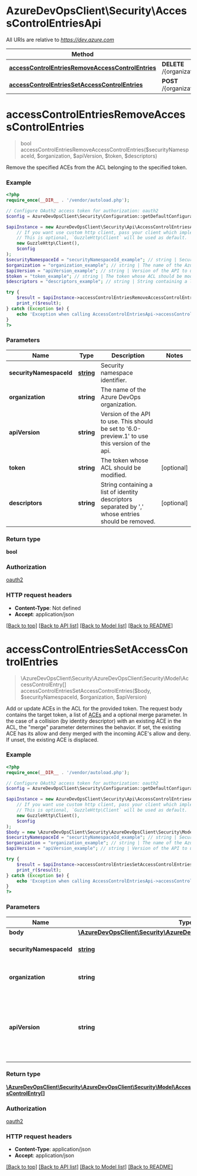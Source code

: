 # AzureDevOpsClient\Security\AccessControlEntriesApi

All URIs are relative to *https://dev.azure.com*

Method | HTTP request | Description
------------- | ------------- | -------------
[**accessControlEntriesRemoveAccessControlEntries**](AccessControlEntriesApi.md#accessControlEntriesRemoveAccessControlEntries) | **DELETE** /{organization}/_apis/accesscontrolentries/{securityNamespaceId} | 
[**accessControlEntriesSetAccessControlEntries**](AccessControlEntriesApi.md#accessControlEntriesSetAccessControlEntries) | **POST** /{organization}/_apis/accesscontrolentries/{securityNamespaceId} | 


# **accessControlEntriesRemoveAccessControlEntries**
> bool accessControlEntriesRemoveAccessControlEntries($securityNamespaceId, $organization, $apiVersion, $token, $descriptors)



Remove the specified ACEs from the ACL belonging to the specified token.

### Example
```php
<?php
require_once(__DIR__ . '/vendor/autoload.php');

// Configure OAuth2 access token for authorization: oauth2
$config = AzureDevOpsClient\Security\Configuration::getDefaultConfiguration()->setAccessToken('YOUR_ACCESS_TOKEN');

$apiInstance = new AzureDevOpsClient\Security\Api\AccessControlEntriesApi(
    // If you want use custom http client, pass your client which implements `GuzzleHttp\ClientInterface`.
    // This is optional, `GuzzleHttp\Client` will be used as default.
    new GuzzleHttp\Client(),
    $config
);
$securityNamespaceId = "securityNamespaceId_example"; // string | Security namespace identifier.
$organization = "organization_example"; // string | The name of the Azure DevOps organization.
$apiVersion = "apiVersion_example"; // string | Version of the API to use.  This should be set to '6.0-preview.1' to use this version of the api.
$token = "token_example"; // string | The token whose ACL should be modified.
$descriptors = "descriptors_example"; // string | String containing a list of identity descriptors separated by ',' whose entries should be removed.

try {
    $result = $apiInstance->accessControlEntriesRemoveAccessControlEntries($securityNamespaceId, $organization, $apiVersion, $token, $descriptors);
    print_r($result);
} catch (Exception $e) {
    echo 'Exception when calling AccessControlEntriesApi->accessControlEntriesRemoveAccessControlEntries: ', $e->getMessage(), PHP_EOL;
}
?>
```

### Parameters

Name | Type | Description  | Notes
------------- | ------------- | ------------- | -------------
 **securityNamespaceId** | [**string**](../Model/.md)| Security namespace identifier. |
 **organization** | **string**| The name of the Azure DevOps organization. |
 **apiVersion** | **string**| Version of the API to use.  This should be set to &#39;6.0-preview.1&#39; to use this version of the api. |
 **token** | **string**| The token whose ACL should be modified. | [optional]
 **descriptors** | **string**| String containing a list of identity descriptors separated by &#39;,&#39; whose entries should be removed. | [optional]

### Return type

**bool**

### Authorization

[oauth2](../../README.md#oauth2)

### HTTP request headers

 - **Content-Type**: Not defined
 - **Accept**: application/json

[[Back to top]](#) [[Back to API list]](../../README.md#documentation-for-api-endpoints) [[Back to Model list]](../../README.md#documentation-for-models) [[Back to README]](../../README.md)

# **accessControlEntriesSetAccessControlEntries**
> \AzureDevOpsClient\Security\AzureDevOpsClient\Security\Model\AccessControlEntry[] accessControlEntriesSetAccessControlEntries($body, $securityNamespaceId, $organization, $apiVersion)



Add or update ACEs in the ACL for the provided token. The request body contains the target token, a list of [ACEs](https://docs.microsoft.com/en-us/rest/api/azure/devops/security/access%20control%20entries/set%20access%20control%20entries?#accesscontrolentry) and a optional merge parameter. In the case of a collision (by identity descriptor) with an existing ACE in the ACL, the \"merge\" parameter determines the behavior. If set, the existing ACE has its allow and deny merged with the incoming ACE's allow and deny. If unset, the existing ACE is displaced.

### Example
```php
<?php
require_once(__DIR__ . '/vendor/autoload.php');

// Configure OAuth2 access token for authorization: oauth2
$config = AzureDevOpsClient\Security\Configuration::getDefaultConfiguration()->setAccessToken('YOUR_ACCESS_TOKEN');

$apiInstance = new AzureDevOpsClient\Security\Api\AccessControlEntriesApi(
    // If you want use custom http client, pass your client which implements `GuzzleHttp\ClientInterface`.
    // This is optional, `GuzzleHttp\Client` will be used as default.
    new GuzzleHttp\Client(),
    $config
);
$body = new \AzureDevOpsClient\Security\AzureDevOpsClient\Security\Model\JObject(); // \AzureDevOpsClient\Security\AzureDevOpsClient\Security\Model\JObject | 
$securityNamespaceId = "securityNamespaceId_example"; // string | Security namespace identifier.
$organization = "organization_example"; // string | The name of the Azure DevOps organization.
$apiVersion = "apiVersion_example"; // string | Version of the API to use.  This should be set to '6.0-preview.1' to use this version of the api.

try {
    $result = $apiInstance->accessControlEntriesSetAccessControlEntries($body, $securityNamespaceId, $organization, $apiVersion);
    print_r($result);
} catch (Exception $e) {
    echo 'Exception when calling AccessControlEntriesApi->accessControlEntriesSetAccessControlEntries: ', $e->getMessage(), PHP_EOL;
}
?>
```

### Parameters

Name | Type | Description  | Notes
------------- | ------------- | ------------- | -------------
 **body** | [**\AzureDevOpsClient\Security\AzureDevOpsClient\Security\Model\JObject**](../Model/JObject.md)|  |
 **securityNamespaceId** | [**string**](../Model/.md)| Security namespace identifier. |
 **organization** | **string**| The name of the Azure DevOps organization. |
 **apiVersion** | **string**| Version of the API to use.  This should be set to &#39;6.0-preview.1&#39; to use this version of the api. |

### Return type

[**\AzureDevOpsClient\Security\AzureDevOpsClient\Security\Model\AccessControlEntry[]**](../Model/AccessControlEntry.md)

### Authorization

[oauth2](../../README.md#oauth2)

### HTTP request headers

 - **Content-Type**: application/json
 - **Accept**: application/json

[[Back to top]](#) [[Back to API list]](../../README.md#documentation-for-api-endpoints) [[Back to Model list]](../../README.md#documentation-for-models) [[Back to README]](../../README.md)

